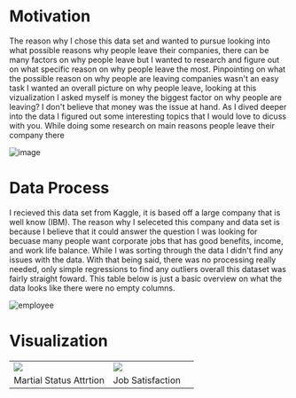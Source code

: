 # Motivation 

The reason why I chose this data set and wanted to pursue looking into what possible reasons why people leave their companies, there can be many factors on why people leave but I wanted to research and figure out on what specific reason on why people leave the most. Pinpointing on what the possible reason on why people are leaving companies wasn't an easy task I wanted an overall picture on why people leave, looking at this vizualization I asked myself is money the biggest factor on why people are leaving? I don't believe that money was the issue at hand. As I dived deeper into the data I figured out some interesting topics that I would love to dicuss with you. While doing some research on main reasons people leave their company there 

![image](https://user-images.githubusercontent.com/91572975/144942438-af5761d1-ccd8-4f1f-b9d2-43d92b4aab5a.png)

# Data Process

I recieved this data set from Kaggle, it is based off a large company that is well know (IBM). The reason why I seleceted this company and data set is because I believe that it could answer the question I was looking for becuase many people want corporate jobs that has good benefits, income, and work life balance. While I was sorting through the data I didn't find any issues with the data. With that being said, there was no processing really needed, only simple regressions to find any outliers overall this dataset was fairly straight foward. This table below is just a basic overview on what the data looks like there were no empty columns.

![employee](https://user-images.githubusercontent.com/91572975/144946153-af668516-2be8-439a-8001-becdda6e1030.png)

# Visualization
<table>
  <tr><td><img src = "https://user-images.githubusercontent.com/91572975/145291628-310b95a2-9dc5-4edd-8e0a-43015385cbd1.png"></td><td><img src = "https://user-images.githubusercontent.com/91572975/145291684-cb1c76ef-12cc-45ef-8f96-25e58a716e41.png"><td></tr>
  <tr><td>Martial Status Attrtion</td><td>Job Satisfaction</td></tr>
 </table>



